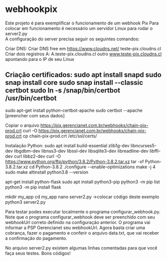 # webhookpix 
Este projeto é para exemplificar o funcionamento de um webhook Pix 
Para colocar em funcionamento é necessário um servidor Linux para rodar o server2.py  
A configuração do server precisa seguir os seguintes comandos: 

Criar DNS: 
Criar DNS free em https://www.cloudns.net/ 
teste-pix.cloudns.cl 
Criar dois registros A: 
A.teste-pix.cloudns.cl outro www.teste-pix.cloudns.cl apontando para o IP de seu Linux 

Criação certificados: 
sudo apt install snapd 
sudo snap install core 
sudo snap install --classic certbot 
sudo ln -s /snap/bin/certbot /usr/bin/certbot 
--
sudo apt-get install python-certbot-apache 
sudo certbot --apache
[preencher com seus dados]

Copiar o arquivo https://pix.gerencianet.com.br/webhooks/chain-pix-prod.crt
curl -O https://pix.gerencianet.com.br/webhooks/chain-pix-prod.crt
cp chain-pix-prod.crt /etc/ssl/certs/

Instalação Python:
sudo apt install build-essential zlib1g-dev libncurses5-dev libgdbm-dev libnss3-dev libssl-dev libsqlite3-dev libreadline-dev libffi-dev curl libbz2-dev
curl -O https://www.python.org/ftp/python/3.8.2/Python-3.8.2.tar.xz
tar -xf Python-3.8.2.tar.xz
cd Python-3.8.2
./configure --enable-optimizations
make -j 4
sudo make altinstall
python3.8 --version

apt-get install python-flask
sudo apt install python3-pip
python3 -m pip list
python3 -m pip install flask 

mkdir my_app
cd my_app
nano server2.py ->colocar código deste exemplo
python3 server2.py 

Para testar podes executar localmente o programa configurar_webhook.py. Note que o programa configurar_webhook deve ser preenchido com seu webhookUrl correto definido na configuração anterior.
O programa vai informar a PSP Gerencianet seu webhookUrl.
Agora basta criar uma cobrança, fazer o pagamento e conferir o arquivo data.txt, que vai receber a confirmação do pagamento.

No arquivo server2.py existem algumas linhas comentadas para que você faça seus testes. Bons códigos!
